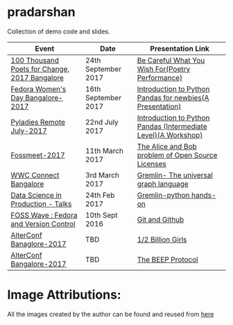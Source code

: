 # pradarshan
Collection of demo code and slides.

|    Event        | Date   |    Presentation Link   |
|-----------------|--------|------------|
| [100 Thousand Poets for Change, 2017 Bangalore](https://www.facebook.com/events/1920690724846838) | 24th September 2017 | [Be Careful What You Wish For(Poetry Performance)](https://themessier.wordpress.com/2017/09/23/be-careful-what-you-wish-for/) |
| [Fedora Women's Day Bangalore-2017](https://fedoraproject.org/wiki/FWD_Bangalore_2017) | 16th September 2017 | [Introduction to Python Pandas for newbies(A Presentation)](FWD_17_intro_to_pandas.ipynb) |
| [Pyladies Remote July-2017](https://www.eventbrite.com/e/introduction-to-data-wrangling-with-pandas-with-sarah-masud-tickets-35614660408) | 22nd July 2017 | [Introduction to Python Pandas (Intermediate Level)(A Workshop)](https://www.youtube.com/watch?v=XZW3mMkQzSg) |
| [Fossmeet-2017](http://www.fossmeet.in/2017/public/#home) | 11th March 2017 | [The Alice and Bob problem of Open Source Licenses](https://speakerdeck.com/smasud/alice-and-bob-problem-of-open-source-licenses) |
| [WWC Connect Bangalore](https://sites.google.com/view/wwcconnectindia) | 3rd March 2017 | [Gremlin- The universal graph language](https://speakerdeck.com/smasud/gremlin-the-universal-graph-language) |
| [Data Science in Production - Talks](https://www.meetup.com/Practical-Data-Science-Workshops-Bangalore/events/237396439/) | 24th Feb 2017 | [Gremlin-python hands-on](https://speakerdeck.com/smasud/gremlin-python-hands-on-session) |
| [FOSS Wave : Fedora and Version Control](https://www.facebook.com/events/1613713442259619/) | 10th Sept 2016 | [Git and Github](https://speakerdeck.com/smasud/git-and-github) |
| [AlterConf Banaglore-2017](https://alterconf.com/talks/500000-girls) | TBD | [1/2 Billion Girls](https://www.leaninindia.com/single-post/2017/06/02/500000-Girls) |
| [AlterConf Bangalore-2017](https://alterconf.com/talks/beep-protocol) | TBD | [The BEEP Protocol](https://alterconf.com/talks/beep-protocol) |


# Image Attributions:
All the images created by the author can be found and reused from [here](https://github.com/sara-02/khalaq) 
